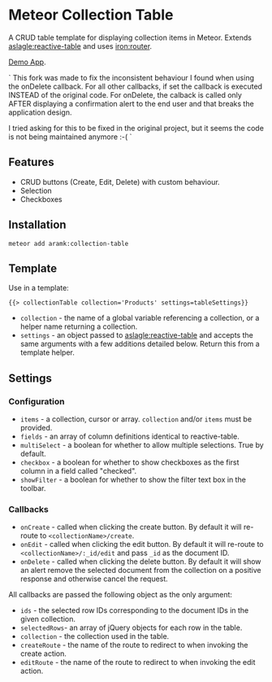 # Meteor Collection Table

A CRUD table template for displaying collection items in Meteor. Extends [aslagle:reactive-table](https://github.com/aslagle/reactive-table) and uses [iron:router](https://github.com/iron-meteor/iron-router).

[Demo App](https://github.com/aramk/meteor-sandbox).

`
This fork was made to fix the inconsistent behaviour I found when using the onDelete callback. For all other callbacks, if set the callback is executed INSTEAD of the original code. For onDelete, the calback is called only AFTER displaying a confirmation alert to the end user and that breaks the application design.

I tried asking for this to be fixed in the original project, but it seems the code is not being maintained anymore :-(
`

## Features

* CRUD buttons (Create, Edit, Delete) with custom behaviour.
* Selection
* Checkboxes

## Installation

	meteor add aramk:collection-table
	
## Template

Use in a template:

	{{> collectionTable collection='Products' settings=tableSettings}}

* `collection` - the name of a global variable referencing a collection, or a helper name returning a collection.
* `settings` - an object passed to [aslagle:reactive-table](https://github.com/aslagle/reactive-table) and accepts the same arguments with a few additions detailed below. Return this from a template helper.

## Settings

### Configuration

* `items` - a collection, cursor or array. `collection` and/or `items` must be provided.
* `fields` - an array of column definitions identical to reactive-table.
* `multiSelect` - a boolean for whether to allow multiple selections. True by default.
* `checkbox` - a boolean for whether to show checkboxes as the first column in a field called "checked".
* `showFilter` - a boolean for whether to show the filter text box in the toolbar.

### Callbacks

* `onCreate` - called when clicking the create button. By default it will re-route to `<collectionName>/create`.
* `onEdit` - called when clicking the edit button. By default it will re-route to `<collectionName>/:_id/edit` and pass `_id` as the document ID.
* `onDelete` - called when clicking the delete button. By default it will show an alert remove the selected document from the collection on a positive response and otherwise cancel the request.

All callbacks are passed the following object as the only argument:

* `ids` - the selected row IDs corresponding to the document IDs in the given collection.
* `selectedRows`- an array of jQuery objects for each row in the table.
* `collection` - the collection used in the table.
* `createRoute` - the name of the route to redirect to when invoking the create action.
* `editRoute` - the name of the route to redirect to when invoking the edit action.

